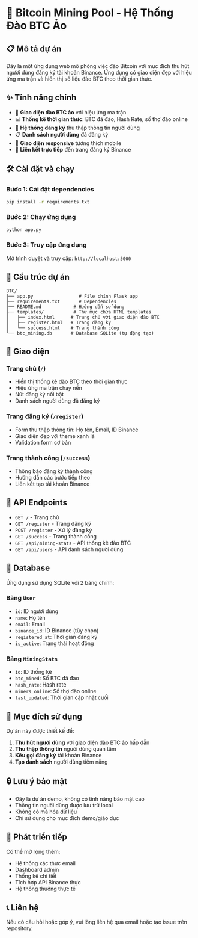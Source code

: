# 🚀 Bitcoin Mining Pool - Hệ Thống Đào BTC Ảo

## 📋 Mô tả dự án

Đây là một ứng dụng web mô phỏng việc đào Bitcoin với mục đích thu hút người dùng đăng ký tài khoản Binance. Ứng dụng có giao diện đẹp với hiệu ứng ma trận và hiển thị số liệu đào BTC theo thời gian thực.

## ✨ Tính năng chính

- 🎯 **Giao diện đào BTC ảo** với hiệu ứng ma trận
- 📊 **Thống kê thời gian thực**: BTC đã đào, Hash Rate, số thợ đào online
- 👥 **Hệ thống đăng ký** thu thập thông tin người dùng
- 📋 **Danh sách người dùng** đã đăng ký
- 🎨 **Giao diện responsive** tương thích mobile
- 🔗 **Liên kết trực tiếp** đến trang đăng ký Binance

## 🛠️ Cài đặt và chạy

### Bước 1: Cài đặt dependencies
```bash
pip install -r requirements.txt
```

### Bước 2: Chạy ứng dụng
```bash
python app.py
```

### Bước 3: Truy cập ứng dụng
Mở trình duyệt và truy cập: `http://localhost:5000`

## 📁 Cấu trúc dự án

```
BTC/
├── app.py                 # File chính Flask app
├── requirements.txt       # Dependencies
├── README.md            # Hướng dẫn sử dụng
├── templates/           # Thư mục chứa HTML templates
│   ├── index.html      # Trang chủ với giao diện đào BTC
│   ├── register.html   # Trang đăng ký
│   └── success.html    # Trang thành công
└── btc_mining.db       # Database SQLite (tự động tạo)
```

## 🎨 Giao diện

### Trang chủ (`/`)
- Hiển thị thống kê đào BTC theo thời gian thực
- Hiệu ứng ma trận chạy nền
- Nút đăng ký nổi bật
- Danh sách người dùng đã đăng ký

### Trang đăng ký (`/register`)
- Form thu thập thông tin: Họ tên, Email, ID Binance
- Giao diện đẹp với theme xanh lá
- Validation form cơ bản

### Trang thành công (`/success`)
- Thông báo đăng ký thành công
- Hướng dẫn các bước tiếp theo
- Liên kết tạo tài khoản Binance

## 🔧 API Endpoints

- `GET /` - Trang chủ
- `GET /register` - Trang đăng ký
- `POST /register` - Xử lý đăng ký
- `GET /success` - Trang thành công
- `GET /api/mining-stats` - API thống kê đào BTC
- `GET /api/users` - API danh sách người dùng

## 💾 Database

Ứng dụng sử dụng SQLite với 2 bảng chính:

### Bảng `User`
- `id`: ID người dùng
- `name`: Họ tên
- `email`: Email
- `binance_id`: ID Binance (tùy chọn)
- `registered_at`: Thời gian đăng ký
- `is_active`: Trạng thái hoạt động

### Bảng `MiningStats`
- `id`: ID thống kê
- `btc_mined`: Số BTC đã đào
- `hash_rate`: Hash rate
- `miners_online`: Số thợ đào online
- `last_updated`: Thời gian cập nhật cuối

## 🎯 Mục đích sử dụng

Dự án này được thiết kế để:
1. **Thu hút người dùng** với giao diện đào BTC ảo hấp dẫn
2. **Thu thập thông tin** người dùng quan tâm
3. **Kêu gọi đăng ký** tài khoản Binance
4. **Tạo danh sách** người dùng tiềm năng

## 🔒 Lưu ý bảo mật

- Đây là dự án demo, không có tính năng bảo mật cao
- Thông tin người dùng được lưu trữ local
- Không có mã hóa dữ liệu
- Chỉ sử dụng cho mục đích demo/giáo dục

## 🚀 Phát triển tiếp

Có thể mở rộng thêm:
- Hệ thống xác thực email
- Dashboard admin
- Thống kê chi tiết
- Tích hợp API Binance thực
- Hệ thống thưởng thực tế

## 📞 Liên hệ

Nếu có câu hỏi hoặc góp ý, vui lòng liên hệ qua email hoặc tạo issue trên repository. 